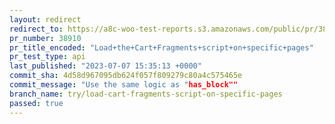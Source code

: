 ```yaml
---
layout: redirect
redirect_to: https://a8c-woo-test-reports.s3.amazonaws.com/public/pr/38910/api/index.html
pr_number: 38910
pr_title_encoded: "Load+the+Cart+Fragments+script+on+specific+pages"
pr_test_type: api
last_published: "2023-07-07 15:35:13 +0000"
commit_sha: 4d58d967095db624f057f809279c80a4c575465e
commit_message: "Use the same logic as "has_block""
branch_name: try/load-cart-fragments-script-on-specific-pages
passed: true
---
```

